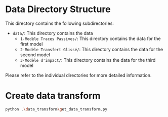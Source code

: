 # Data Directory Structure

This directory contains the following subdirectories:


- `data/`: This directory contains the data
    - `1-Modèle Traces Passives/`: This directory contains the data for the first model
    - `2-Modèle Transfert Glissé/`: This directory contains the data for the second model
    - `3-Modèle d'impact/`: This directory contains the data for the third model
       

Please refer to the individual directories for more detailed information.

# Create data transform
```bash
python .\data_transform\get_data_transform.py
```